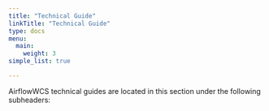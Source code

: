 ```yaml
---
title: "Technical Guide"
linkTitle: "Technical Guide"
type: docs
menu:
  main:
    weight: 3
simple_list: true

---
```


AirflowWCS technical guides are located in this section under the following subheaders:
